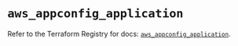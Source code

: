# `aws_appconfig_application`

Refer to the Terraform Registry for docs: [`aws_appconfig_application`](https://registry.terraform.io/providers/hashicorp/aws/5.34.0/docs/resources/appconfig_application).
